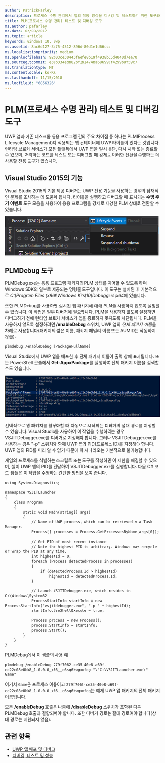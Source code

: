 ```yaml
---
author: PatrickFarley
description: 프로세스 수명 관리에서 앱의 작동 방식을 디버깅 및 테스트하기 위한 도구와 기술입니다.
title: PLM(프로세스 수명 관리) 테스트 및 디버깅 도구
ms.author: pafarley
ms.date: 02/08/2017
ms.topic: article
keywords: windows 10, uwp
ms.assetid: 8ac6d127-3475-4512-896d-80d1e1d66ccd
ms.localizationpriority: medium
ms.openlocfilehash: 92d03ce30443f6efe8b19f4938b35d4040d7ea70
ms.sourcegitcommit: e38b334edb82bf2b1474ba686990f4299b8f59c7
ms.translationtype: MT
ms.contentlocale: ko-KR
ms.lasthandoff: 11/15/2018
ms.locfileid: "6856326"
---
```

# <a name="testing-and-debugging-tools-for-process-lifetime-management-plm"></a>PLM(프로세스 수명 관리) 테스트 및 디버깅 도구

UWP 앱과 기존 데스크톱 응용 프로그램 간의 주요 차이점 중 하나는 PLM(Process Lifecycle Management)이 적용되는 앱 컨테이너에 UWP 타이틀이 있다는 것입니다. 런타임 브로커 서비스가 모든 플랫폼에서 UWP 앱을 일시 중단, 다시 시작 또는 종료할 수 있으며, 처리하는 코드를 테스트 또는 디버그할 때 강제로 이러한 전환을 수행하는 데 사용할 전용 도구가 있습니다.

## <a name="features-in-visual-studio-2015"></a>Visual Studio 2015의 기능

Visual Studio 2015의 기본 제공 디버거는 UWP 전용 기능을 사용하는 경우의 잠재적인 문제를 조사하는 데 도움이 됩니다. 타이틀을 실행하고 디버그할 때 표시되는 **수명 주기 이벤트** 도구 모음을 사용하여 응용 프로그램을 강제로 다양한 PLM 상태로 전환할 수 있습니다.

![수명 주기 이벤트 도구 모음](images/gs-debug-uwp-apps-001.png)

## <a name="the-plmdebug-tool"></a>PLMDebug 도구

PLMDebug.exe는 응용 프로그램 패키지의 PLM 상태를 제어할 수 있도록 하며 Windows SDK의 일부로 제공되는 명령줄 도구입니다. 이 도구는 설치된 후 기본적으로 *C:\Program Files (x86)\Windows Kits\10\Debuggers\x64*에 있습니다. 

또한 PLMDebug를 사용하면 설치된 앱 패키지에 대해 PLM을 사용하지 않도록 설정할 수 있습니다. 이 작업은 일부 디버거에 필요합니다. PLM을 사용하지 않도록 설정하면 디버그하기 전에 런타임 브로커 서비스가 앱을 종료하지 못하도록 차단됩니다. PLM을 사용하지 않도록 설정하려면 **/enableDebug** 스위치, UWP 앱의 *전체 패키지 이름*을 차례로 사용합니다(패키지의 짧은 이름, 패키지 패밀리 이름 또는 AUMID는 작동하지 않음).

```
plmdebug /enableDebug [PackageFullName]
```

Visual Studio에서 UWP 앱을 배포한 후 전체 패키지 이름이 출력 창에 표시됩니다. 또는 PowerShell 콘솔에서 **Get-AppxPackage**를 실행하여 전체 패키지 이름을 검색할 수도 있습니다.

![Get-AppxPackage 실행](images/gs-debug-uwp-apps-003.png)

선택적으로 앱 패키지를 활성화할 때 자동으로 시작되는 디버거의 절대 경로를 지정할 수 있습니다. Visual Studio를 사용하여 이 작업을 수행하려는 경우 VSJITDebugger.exe를 디버거로 지정해야 합니다. 그러나 VSJITDebugger.exe를 사용하는 경우 "-p" 스위치와 함께 UWP 앱의 PID(프로세스 ID)를 지정해야 합니다. UWP 앱의 PID를 미리 알 수 없기 때문에 이 시나리오는 기본적으로 불가능합니다.

게임의 프로세스를 식별하는 스크립트 또는 도구를 작성하면 이 제한을 해결할 수 있으며, 셸이 UWP 앱의 PID를 전달하여 VSJITDebugger.exe를 실행합니다. 다음 C# 코드 샘플은 이 작업을 수행하는 간단한 방법을 보여 줍니다.

```
using System.Diagnostics;

namespace VSJITLauncher
{
    class Program
    {
        static void Main(string[] args)
        {
            // Name of UWP process, which can be retrieved via Task Manager.
            Process[] processes = Process.GetProcessesByName(args[0]);

            // Get PID of most recent instance
            // Note the highest PID is arbitrary. Windows may recycle or wrap the PID at any time.
            int highestId = 0;
            foreach (Process detectedProcess in processes)
            {
                if (detectedProcess.Id > highestId)
                    highestId = detectedProcess.Id;
            }

            // Launch VSJITDebugger.exe, which resides in C:\Windows\System32
            ProcessStartInfo startInfo = new ProcessStartInfo("vsjitdebugger.exe", "-p " + highestId);
            startInfo.UseShellExecute = true;

            Process process = new Process();
            process.StartInfo = startInfo;
            process.Start();
        }
    }
}
```

PLMDebug에서 이 샘플의 사용 예

```
plmdebug /enableDebug 279f7062-ce35-40e8-a69f-cc22c08e0bb8_1.0.0.0_x86__c6sq6kwgxxfcg "\"C:\VSJITLauncher.exe\" Game"
```
여기서 `Game`은 프로세스 이름이고 `279f7062-ce35-40e8-a69f-cc22c08e0bb8_1.0.0.0_x86__c6sq6kwgxxfcg`는 예제 UWP 앱 패키지의 전체 패키지 이름입니다.

모든 **/enableDebug** 호출은 나중에 **/disableDebug** 스위치가 포함된 다른 PLMDebug 호출과 결합되어야 합니다. 또한 디버거 경로는 절대 경로여야 합니다(상대 경로는 지원되지 않음).

## <a name="related-topics"></a>관련 항목
- [UWP 앱 배포 및 디버그](deploying-and-debugging-uwp-apps.md)
- [디버깅, 테스트 및 성능](index.md)
